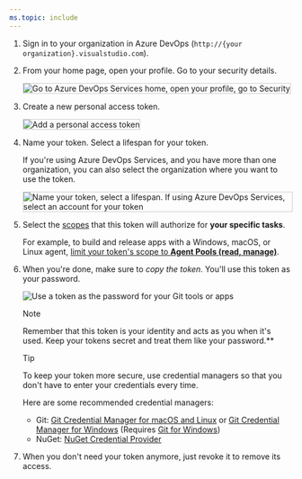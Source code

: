 ```yaml
---
ms.topic: include
---
```


1.  Sign in to your organization in Azure DevOps
    (`http://{your organization}.visualstudio.com`).

2.  From your home page, open your profile. Go to your security details.

    <img alt="Go to Azure DevOps Services home, open your profile, go to Security" src="./media/my-profile.png" style="border: 1px solid #CCCCCC" />

3.  Create a new personal access token.

    <img alt="Add a personal access token" src="./media/add-personal-access-token.png" style="border: 1px solid #CCCCCC" />

4.  Name your token. Select a lifespan for your token.

    If you're using Azure DevOps Services, and you have more than one organization,
    you can also select the organization where you want to use the token.

    <img alt="Name your token, select a lifespan. If using Azure DevOps Services, select an account for your token" src="./media/setup-personal-access-token.png" style="border: 1px solid #CCCCCC" />

5.  Select the [scopes](/azure/devops/integrate/get-started/authentication/oauth#scopes)
    that this token will authorize for **your specific tasks**.

    For example, to build and release apps with a Windows, macOS, or Linux agent,
    [limit your token's scope to **Agent Pools (read, manage)**](/azure/devops/pipelines/agents/agents).

6.  When you're done, make sure to _copy the token_. You'll use this token as your password.

    ![Use a token as the password for your Git tools or apps](../../tfvc/media/create-personal-access-token.png)

    > [!NOTE]
    > Remember that this token is your identity and acts as you when it's used.
    > Keep your tokens secret and treat them like your password.\*\*

    > [!TIP]
    > To keep your token more secure, use credential managers
    > so that you don't have to enter your credentials every time.

    Here are some recommended credential managers:

    - Git: [Git Credential Manager for macOS and Linux](https://github.com/Microsoft/Git-Credential-Manager-for-Mac-and-Linux)
      or [Git Credential Manager for Windows](https://github.com/Microsoft/Git-Credential-Manager-for-Windows)
      (Requires [Git for Windows](https://www.git-scm.com/download/win))
    - NuGet: [NuGet Credential Provider](/azure/devops/artifacts/nuget/nuget-exe)

7.  When you don't need your token anymore, just revoke it to remove its access.

